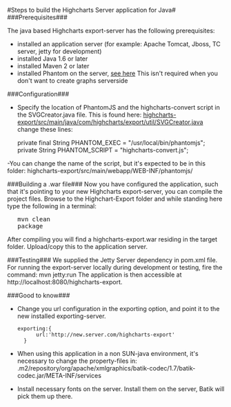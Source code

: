 #Steps to build the Highcharts Server application for Java#
###Prerequisites###

The java based Highcharts export-server has the following prerequisites:
- installed an application server (for example: Apache Tomcat, Jboss, TC server, jetty for development)
- installed Java 1.6 or later
- installed Maven 2 or later
- installed Phantom on the server, <a href="https://github.com/highslide-software/highcharts.com/blob/master/exporting-server/phantomjs/readme.md">see here</a> This isn't required when you don't want to create graphs serverside

###Configuration###
- Specify the location of PhantomJS and the highcharts-convert script in the SVGCreator.java file. This is found here: <a href="https://github.com/highslide-software/highcharts.com/blob/master/exporting-server/java/highcharts-export/src/main/java/com/highcharts/export/util/SVGCreator.java">highcharts-export/src/main/java/com/highcharts/export/util/SVGCreator.java</a> change these lines:

    private final String PHANTOM_EXEC = "/usr/local/bin/phantomjs";
    private String PHANTOM_SCRIPT = "highcharts-convert.js";

-You can change the name of the script, but it's expected to be in this folder: highcharts-export/src/main/webapp/WEB-INF/phantomjs/


###Building a .war file###
Now you have configured the application, such that it's pointing to your new Highcharts export-server, you can compile the project files. Browse to the Highchart-Export folder and while standing here type the following in a terminal: <ul style="list-style-type:none"><li><pre>mvn clean package</pre></li></ul>
After compiling you will find a highcharts-export.war residing in the target folder. Upload/copy this to the application server.

###Testing###
We supplied the <a hre="http://jetty.codehaus.org/jetty/">Jetty Server</a> dependency in pom.xml file. For running the export-server locally during development or testing, fire the command:
    mvn jetty:run
The application is then accessible at http://localhost:8080/highcharts-export.

###Good to know###
- Change you url configuration in the exporting option, and point it to the new installed exporting-server.

    <pre><code>exporting:{ 
        url:'http://new.server.com/highcharts-export' 
    }</code></pre>
- When using this application in a non SUN-java environment, it's necessary to change the property-files in: .m2/repository/org/apache/xmlgraphics/batik-codec/1.7/batik-codec.jar/META-INF/services</p>
- Install necessary fonts on the server. Install them on the server, Batik will pick them up there.</p>

